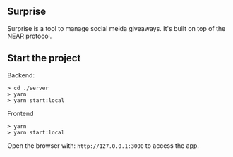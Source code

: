 ## Surprise
Surprise is a tool to manage social meida giveaways. It's built on top of the NEAR protocol.

## Start the project

Backend:

```
> cd ./server
> yarn
> yarn start:local
```

Frontend

```
> yarn
> yarn start:local
```

Open the browser with: `http://127.0.0.1:3000` to access the app. 
